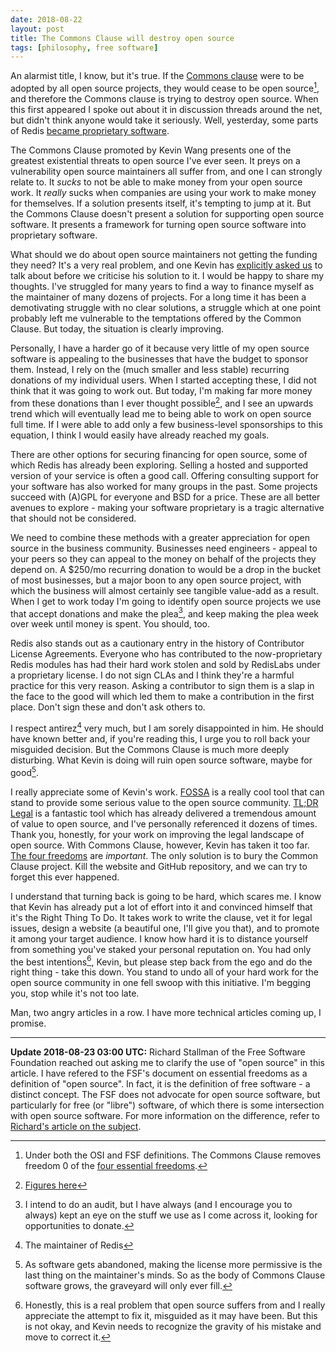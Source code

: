 ```yaml
---
date: 2018-08-22
layout: post
title: The Commons Clause will destroy open source
tags: [philosophy, free software]
---
```


An alarmist title, I know, but it's true. If the [Commons
clause](https://commonsclause.com/) were to be adopted by all open source
projects, they would cease to be open source[^1], and therefore the Commons
clause is trying to destroy open source. When this first appeared I spoke out
about it in discussion threads around the net, but didn't think anyone would
take it seriously. Well, yesterday, some parts of Redis [became proprietary
software](https://redislabs.com/community/commons-clause/).

[^1]: Under both the OSI and FSF definitions. The Commons Clause removes freedom 0 of the [four essential freedoms](https://www.gnu.org/philosophy/free-sw.en.html).

The Commons Clause promoted by Kevin Wang presents one of the greatest
existential threats to open source I've ever seen. It preys on a vulnerability
open source maintainers all suffer from, and one I can strongly relate to. It
*sucks* to not be able to make money from your open source work. It *really*
sucks when companies are using your work to make money for themselves. If a
solution presents itself, it's tempting to jump at it. But the Commons Clause
doesn't present a solution for supporting open source software. It presents a
framework for turning open source software into proprietary software.

What should we do about open source maintainers not getting the funding
they need? It's a very real problem, and one Kevin has [explicitly asked
us](https://twitter.com/kevinverse/status/1032074268291424257) to talk about
before we criticise his solution to it. I would be happy to share my thoughts.
I've struggled for many years to find a way to finance myself as the maintainer
of many dozens of projects. For a long time it has been a demotivating struggle
with no clear solutions, a struggle which at one point probably left me
vulnerable to the temptations offered by the Common Clause. But today, the
situation is clearly improving.

Personally, I have a harder go of it because very little of my open source
software is appealing to the businesses that have the budget to sponsor them.
Instead, I rely on the (much smaller and less stable) recurring donations of my
individual users. When I started accepting these, I did not think that it was
going to work out. But today, I'm making far more money from these donations
than I ever thought possible[^2], and I see an upwards trend which will
eventually lead me to being able to work on open source full time. If I were
able to add only a few business-level sponsorships to this equation, I think I
would easily have already reached my goals.

[^2]: [Figures here](https://drewdevault.com/donate)

There are other options for securing financing for open source, some of which
Redis has already been exploring. Selling a hosted and supported version of
your service is often a good call. Offering consulting support for your
software has also worked for many groups in the past. Some projects succeed with
(A)GPL for everyone and BSD for a price. These are all better avenues to
explore - making your software proprietary is a tragic alternative that should
not be considered.

We need to combine these methods with a greater appreciation for open source in
the business community. Businesses need engineers - appeal to your peers so they
can appeal to the money on behalf of the projects they depend on. A $250/mo
recurring donation to would be a drop in the bucket of most businesses, but a
major boon to any open source project, with which the business will almost
certainly see tangible value-add as a result. When I get to work today I'm going
to identify open source projects we use that accept donations and make the
plea[^3], and keep making the plea week over week until money is spent. You
should, too.

[^3]: I intend to do an audit, but I have always (and I encourage you to always) kept an eye on the stuff we use as I come across it, looking for opportunities to donate.

Redis also stands out as a cautionary entry in the history of Contributor
License Agreements. Everyone who has contributed to the now-proprietary Redis
modules has had their hard work stolen and sold by RedisLabs under a proprietary
license. I do not sign CLAs and I think they're a harmful practice for this very
reason. Asking a contributor to sign them is a slap in the face to the good will
which led them to make a contribution in the first place. Don't sign these and
don't ask others to.

I respect antirez[^4] very much, but I am sorely disappointed in him. He should
have known better and, if you're reading this, I urge you to roll back your
misguided decision. But the Commons Clause is much more deeply disturbing. What
Kevin is doing will ruin open source software, maybe for good[^5].

[^4]: The maintainer of Redis

[^5]: As software gets abandoned, making the license more permissive is the last thing on the maintainer's minds. So as the body of Commons Clause software grows, the graveyard will only ever fill.

I really appreciate some of Kevin's work. [FOSSA](https://fossa.io/) is a really
cool tool that can stand to provide some serious value to the open source
community. [TL;DR Legal](https://tldrlegal.com/) is a fantastic tool which has
already delivered a tremendous amount of value to open source, and I've
personally referenced it dozens of times. Thank you, honestly, for your work on
improving the legal landscape of open source. With Commons Clause, however,
Kevin has taken it too far. [The four
freedoms](https://www.gnu.org/philosophy/free-sw.en.html) are *important*. The
only solution is to bury the Common Clause project. Kill the website and GitHub
repository, and we can try to forget this ever happened.

I understand that turning back is going to be hard, which scares me. I know that
Kevin has already put a lot of effort into it and convinced himself that it's
the Right Thing To Do. It takes work to write the clause, vet it for legal
issues, design a website (a beautiful one, I'll give you that), and to promote
it among your target audience. I know how hard it is to distance yourself from
something you've staked your personal reputation on. You had only the best
intentions[^6], Kevin, but please step back from the ego and do the right thing -
take this down. You stand to undo all of your hard work for the open source
community in one fell swoop with this initiative. I'm begging you, stop while
it's not too late.

Man, two angry articles in a row. I have more technical articles coming up, I
promise.

[^6]: Honestly, this is a real problem that open source suffers from and I really appreciate the attempt to fix it, misguided as it may have been. But this is not okay, and Kevin needs to recognize the gravity of his mistake and move to correct it.

---

**Update 2018-08-23 03:00 UTC:** Richard Stallman of the Free Software
Foundation reached out asking me to clarify the use of "open source" in this
article. I have refered to the FSF's document on essential freedoms as a
definition of "open source". In fact, it is the definition of free software - a
distinct concept. The FSF does not advocate for open source software, but
particularly for free (or "libre") software, of which there is some intersection
with open source software. For more information on the difference, refer to
[Richard's article on the
subject](https://www.gnu.org/philosophy/open-source-misses-the-point.html).
